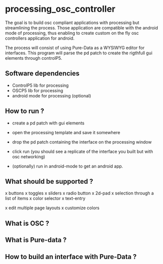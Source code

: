 # processing_osc_controller

The goal is to build osc compliant applications with processing but streamlining the process. Those application are compatible with the android mode of processing, thus enabling to create custom on the fly osc controllers application for android.


The process will consist of using Pure-Data as a WYSIWYG editor for interfaces. This program will parse the pd patch to create the rigthfull gui elements through controlP5.

## Software dependencies

- ControlP5 lib for processing
- OSCP5 lib for processing
- android mode for processing (optional)

## How to run ?
- create a pd patch with gui elements
- open the processing template and save it somewhere
- drop the pd patch containing the interface on the processing window
- click run (you should see a replicate of the interface you built but with osc networking)

- (optionally) run in android-mode to get an android app.

## What should be supported ?
x buttons
x toggles
x sliders
x radio button
x 2d-pad
x selection through a list of items
x color selector
x text-entry

x edit multiple page layouts
x customize colors

## What is OSC ?

## What is Pure-data ?

## How to build an interface with Pure-Data ?